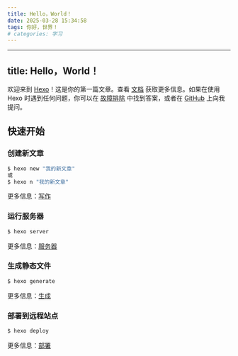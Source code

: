 ```yaml
---
title: Hello，World！
date: 2025-03-28 15:34:58
tags: 你好，世界！
# categories: 学习
---
```

---
title: Hello，World！
---
欢迎来到 [Hexo](https://hexo.io/)！这是你的第一篇文章。查看 [文档](https://hexo.io/docs/) 获取更多信息。如果在使用 Hexo 时遇到任何问题，你可以在 [故障排除](https://hexo.io/docs/troubleshooting.html) 中找到答案，或者在 [GitHub](https://github.com/hexojs/hexo/issues) 上向我提问。

## 快速开始

### 创建新文章

```bash
$ hexo new "我的新文章"
或
$ hexo n "我的新文章"
```

更多信息：[写作](https://hexo.io/docs/writing.html)

### 运行服务器

```bash
$ hexo server
```

更多信息：[服务器](https://hexo.io/docs/server.html)

### 生成静态文件

```bash
$ hexo generate
```

更多信息：[生成](https://hexo.io/docs/generating.html)

### 部署到远程站点

```bash
$ hexo deploy
```

更多信息：[部署](https://hexo.io/docs/one-command-deployment.html)

